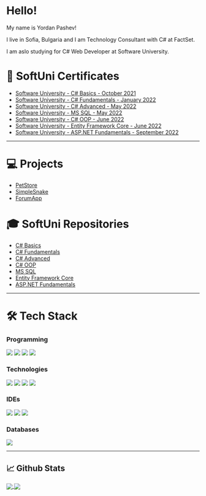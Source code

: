 # Hello!
My name is Yordan Pashev! 

I live in Sofia, Bulgaria and I am Technology Consultant with C# at FactSet. 

I am aslo studying for C# Web Developer at Software University.

# :bookmark_tabs: SoftUni Certificates

* [Software University - C# Basics - October 2021](https://softuni.bg/certificates/details/118236/44d7089c)
* [Software University - C# Fundamentals - January 2022](https://softuni.bg/certificates/details/130032/4b010168)
* [Software University - C# Advanced - May 2022](https://softuni.bg/certificates/details/136289/b534abad)
* [Software University - MS SQL - May 2022](https://softuni.bg/certificates/details/135044/d87979ae)
* [Software University - C# OOP - June 2022](https://softuni.bg/certificates/details/141075/0373070f)
* [Software University - Entity Framework Core - June 2022](https://softuni.bg/certificates/details/138461/2459459f)
* [Software University -  ASP.NET Fundamentals - September 2022](https://github.com/YordanPashev/ASP.NET-Fundamentals-September2022)

---

# 💻 Projects
* [PetStore](https://github.com/YordanPashev/PetStore)
* [SimpleSnake](https://github.com/YordanPashev/SImpleSnake)
* [ForumApp](https://github.com/YordanPashev/ASP.NET-Fundamentals-September2022/tree/main/02.%20Workshop%20Forum%20App%20(CRUD%20Operations)/ForumApp)

# :mortar_board: SoftUni Repositories
* [C# Basics](https://github.com/YordanPashev/CSHarpBasic-October2021)
* [C# Fundamentals](https://github.com/YordanPashev/FundamentalsCSharp-Jan2022)
* [C# Advanced](https://github.com/YordanPashev/CSharpAdvanced-May2022)
* [C# OOP](https://github.com/YordanPashev/CSharpOOP-June2022)
* [MS SQL](https://github.com/YordanPashev/MSSQL-May2022)
* [Entity Framework Core](https://github.com/YordanPashev/EntityFrameworkCore-June2022)
* [ASP.NET Fundamentals](https://github.com/YordanPashev/ASP.NET-Fundamentals-September2022)

---

# 🛠 Tech Stack 

### Programming <br />
![](https://img.shields.io/static/v1?label=Code&message=C%23&color=purple&style=plastic&logo=C-sharp) ![](https://img.shields.io/static/v1?label=Code&message=HTML&color=critical&style=plastic&logo=HTML5) ![](https://img.shields.io/static/v1?label=Code&message=CSS&color=blue&style=plastic&logo=HTML5) ![](https://img.shields.io/static/v1?label=Code&message=SQL&color=9cf&style=plastic&logo=TransactSQL)

### Technologies 
![](https://img.shields.io/static/v1?label=.NET&message=EF%20Core&color=purple&style=plastic&logo=.NET) ![](https://img.shields.io/static/v1?label=%20.NET%20Framework&message=ADO.NET&color=purple&style=plastic&logo=.NET) ![](https://img.shields.io/static/v1?label=%20Web%20Framework&message=ASP.NET&color=purple&style=plastic&logo=.NET) ![](https://img.shields.io/static/v1?label=Development%20Framework&message=Razor%20Pages&color=orange&style=plastic&logo=.NET)

### IDEs
![](https://img.shields.io/static/v1?label=IDE&message=Visual%20Studio&color=purple&style=plastic&logo=visual-studio) ![](https://img.shields.io/static/v1?label=IDE&message=Visual%20Studio%20Code&color=blue&style=plastic&logo=visual-studio-code) ![](https://img.shields.io/static/v1?label=IDE&message=Slim%20Studio&color=lightblue&style=plastic&logo=visual-studio-code)
###  Databases
![](https://img.shields.io/static/v1?label=RDBMS&message=Microsoft%20SQL%20Server&color=yellow&style=plastic&logo=Microsoft%20SQL%20Server) 

---

## :chart_with_upwards_trend: Github Stats
<a href="https://github.com/vassdeniss/vassdeniss">
  <img align="center" src="https://github-readme-stats.vercel.app/api?username=YordanPashev&line_height=27&count_private=true&show_icons=true&theme=great-gatsby&include_all_commits=true" />
</a>
<a href="https://github.com/vassdeniss/vassdeniss">
  <img align="center" src="https://github-readme-stats.vercel.app/api/top-langs/?username=YordanPashev&theme=chartreuse-dark&langs_count=3&hide=scss,less" />
</a>
